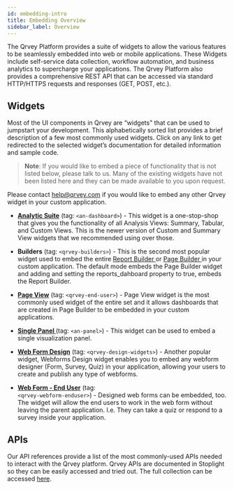 ```yaml
---
id: embedding-intro
title: Embedding Overview
sidebar_label: Overview
---
```


<div style={{textAlign: "justify"}}>

The Qrvey Platform provides a suite of widgets to allow the various features to be seamlessly embedded into web or mobile applications. These Widgets include self-service data collection, workflow automation, and business analytics to supercharge your applications. The Qrvey Platform also provides a comprehensive REST API that can be accessed via standard HTTP/HTTPS requests and responses (GET, POST, etc.).

## Widgets

Most of the UI components in Qrvey are “widgets" that can be used to jumpstart your development. This alphabetically sorted list provides a brief description of a few most commonly used widgets. Click on any link to get redirected to the selected widget’s documentation for detailed information and sample code. 

>**Note**: If you would like to embed a piece of functionality that is not listed below, please talk to us. Many of the existing widgets have not been listed here and they can be made available to you upon request. 

Please contact help@qrvey.com if you would like to embed any other Qrvey widget in your custom application.

* <a href="/docs/embedding/widgets/analytics/analytic-suite/" target="_blank"> <strong>Analytic Suite</strong></a>
(tag: <code>&lt;an-dashboard&gt;</code>) - This widget is a one-stop-shop that gives you the functionality of all Analysis Views: Summary, Tabular, and Custom Views. This is the newer version of Custom and Summary View widgets that we recommended using over those. 

* **Builders** (tag: <code>&lt;qrvey-builders&gt;</code>) - This is the second most popular widget used to embed the entire <a href="/docs/embedding/widgets/app-building/widget-report-builder/"> Report Builder </a> or <a href="/docs/embedding/widgets/app-building/widget-page-builder/">Page Builder </a>
 in your custom application. The default mode embeds the Page Builder widget and adding and setting the reports_dahboard property to true, embeds the Report Builder.

* <a href="/docs/embedding/widgets/app-building/widget-page-view" target="_blank"><strong>Page View</strong></a> (tag: <code>&lt;qrvey-end-user&gt;</code>) - Page View widget is the most commonly used widget of the entire set and it allows dashboards that are created in Page Builder to be embedded in your custom applications.
* <a href="/docs/embedding/widgets/analytics/single-panel/"><strong>Single Panel </strong></a> (tag: <code>&lt;an-panel&gt;</code>) - This widget can be used to embed a single visualization panel.

* <a href="/docs/embedding/widgets/data-sources/widget-webforms/"><strong>Web Form Design</strong></a> (tag: <code>&lt;qrvey-design-widgets&gt;</code>) - Another popular widget, Webforms Design widget enables you to embed any webform designer (Form, Survey, Quiz) in your application, allowing your users to create and publish any type of webforms.

* **<a href="/docs/embedding/widgets/automation/widget-automation/"><strong>Web Form - End User</strong></a>** (tag: <code> &lt;qrvey-webform-enduser&gt;</code>) - Designed web forms can be embedded, too. The widget will allow the end users to work in the web form without leaving the parent application. I.e. They can take a quiz or respond to a survey inside your application.


## APIs

Our API references provide a list of the most commonly-used APIs needed to interact with the Qrvey platform. Qrvey APIs are documented in Stoplight so they can be easily accessed and tried out. The full collection can be accessed <a href="https://tinyurl.com/atuznk6u">here</a>.

</div>